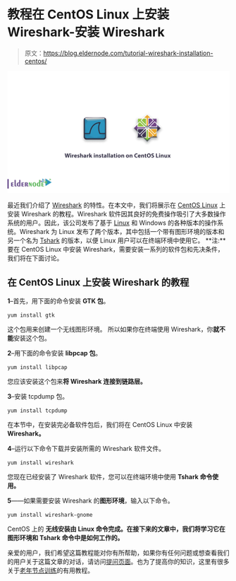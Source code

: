 # 教程在 CentOS Linux 上安装 Wireshark-安装 Wireshark

> 原文：<https://blog.eldernode.com/tutorial-wireshark-installation-centos/>

![Tutorial Wireshark installation on CentOS Linux](img/35acb6b43b4cceebe8c7af4c49e513ed.png)

最近我们介绍了 [Wireshark](https://eldernode.com/introducing-wireshark-software/) 的特性。在本文中，我们将展示在 [CentOS Linux](https://eldernode.com/tag/centos/) 上安装 Wireshark 的教程。Wireshark 软件因其良好的免费操作吸引了大多数操作系统的用户。因此，该公司发布了基于 [Linux](https://eldernode.com/linux-vps/) 和 Windows 的各种版本的操作系统。Wireshark 为 Linux 发布了两个版本，其中包括一个带有图形环境的版本和另一个名为 [Tshark](https://www.wireshark.org/docs/man-pages/tshark.html) 的版本，以便 Linux 用户可以在终端环境中使用它。
**注:**要在 CentOS Linux 中安装 Wireshark，需要安装一系列的软件包和先决条件，我们将在下面讨论。

## 在 CentOS Linux 上安装 Wireshark 的教程

**1**–首先，用下面的命令安装 **GTK 包**。

```
yum install gtk
```

这个包用来创建一个无线图形环境。
所以如果你在终端使用 Wireshark，你**就不能**安装这个包。

**2**–用下面的命令安装 **libpcap 包**。

```
yum install libpcap
```

您应该安装这个包来**将 Wireshark 连接到链路层。**

**3**–安装 tcpdump 包。

```
yum install tcpdump
```

在本节中，在安装完必备软件包后，我们将在 CentOS Linux 中安装 **Wireshark。**

**4**–运行以下命令下载并安装所需的 Wireshark 软件文件。

```
yum install wireshark
```

您现在已经安装了 Wireshark 软件，您可以在终端环境中使用 **Tshark 命令使用。**

**5**——如果需要安装 Wireshark 的**图形环境**，输入以下命令。

```
yum install wireshark-gnome
```

CentOS 上的 **无线安装由 Linux 命令完成。在接下来的文章中，我们将学习它在图形环境和 Tshark 命令中是如何工作的。**

亲爱的用户，我们希望这篇教程能对你有所帮助，如果你有任何问题或想查看我们的用户关于这篇文章的对话，请访问[提问页面](https://eldernode.com/ask)。也为了提高你的知识，这里有很多关于[老年节点训练](https://eldernode.com/blog/)的有用教程。